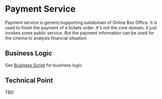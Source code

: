 # Payment Service
Payment service is generic/supporting subdomain of Online Box Office. 
It is used to finish the payment of a tickets order. It's not the core domain, it just invokes some public service.
But the payment information can be used for the cinema to analysis financial situation.

## Business Logic
See [Business Script](BusinessScript.md) for business logic.

## Technical Point
TBD